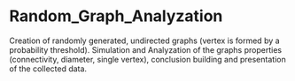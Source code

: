 # Random_Graph_Analyzation
Creation of randomly generated, undirected graphs (vertex is formed by a probability threshold).
Simulation and Analyzation of the graphs properties (connectivity, diameter, single vertex), conclusion building and presentation of the collected data.
